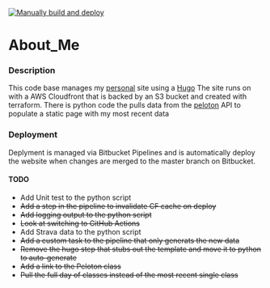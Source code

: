 [![Manually build and deploy](https://github.com/qgriffith/about_me/actions/workflows/build-deploy-manual.yml/badge.svg)](https://github.com/qgriffith/about_me/actions/workflows/build-deploy-manual.yml)

# About_Me

### Description 
This code base manages my [personal](https://qgriffith.me) site using a [Hugo](https://gohugo.io/) The site runs on with a AWS Cloudfront that is backed by an S3 bucket and created with terraform. There is python code the pulls data from the [peloton](https://www.onepeloton.com/) API to populate a static page with my most recent data

### Deployment
Deplyment is managed via Bitbucket Pipelines and is automatically deploy the website when changes are merged to the master branch on Bitbucket.

#### TODO
* Add Unit test to the python script
* ~~Add a step in the pipeline to invalidate CF cache on deploy~~
* ~~Add logging output to the python script~~
* ~~Look at switching to GitHub Actions~~
* Add Strava data to the python script
* ~~Add a custom task to the pipeline that only generats the new data~~
* ~~Remove the hugo step that stubs out the template and move it to python to auto-generate~~
* ~~Add a link to the Peloton class~~
* ~~Pull the full day of classes instead of the most recent single class~~

